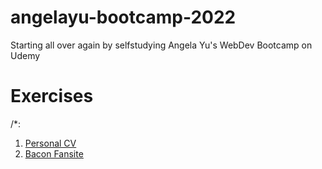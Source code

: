 # angelayu-bootcamp-2022
Starting all over again by selfstudying Angela Yu's WebDev Bootcamp on Udemy


# Exercises #
/*:
  1. [Personal CV](https://haban3ra.github.io/Personal-CV/)
  2. [Bacon Fansite](https://haban3ra.github.io/Bacon-Fansite/)
